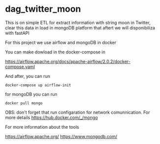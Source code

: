 # dag_twitter_moon
This is on simple ETL for extract information with string moon in Twitter, clear this data in load in mongoDB platform that aftert we will disponibiliza with fastAPI 

For this project we use airflow and mongoDB in docker 

You can make dowload in the docker-compose in 

https://airflow.apache.org/docs/apache-airflow/2.0.2/docker-compose.yaml

And after, you can run 

```docker-compose up airflow-init```

for mongoDB you can run 

```docker pull mongo```

OBS: don't forget that run configaration for network comunnication. 
For more details 
https://hub.docker.com/_/mongo


For more information about the tools 

https://airflow.apache.org/
https://www.mongodb.com/

